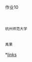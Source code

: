 作业10<br><br><br><br>
`杭州师范大学`<br><br><br>
`禹果`<br><br>
*[links](https://github.com/aimiu112/aimiu112.github.com)<br>

